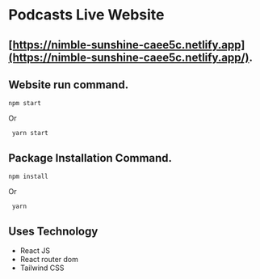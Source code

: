 # Podcasts Live Website

## [https://nimble-sunshine-caee5c.netlify.app](https://nimble-sunshine-caee5c.netlify.app/).

## Website run command.

```
npm start
```

Or

```
 yarn start
```

## Package Installation Command.

```
npm install
```

Or

```
 yarn
```

## Uses Technology

- React JS
- React router dom
- Tailwind CSS
